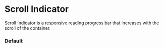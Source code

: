 # Scroll Indicator

Scroll Indicator is a responsive reading progress bar that increases with the scroll of the container.

<Playground />

<Usage />

<Api />

<GlobalConfig />

<Examples />

### Default

<Example value="default" />

<LastModified />
